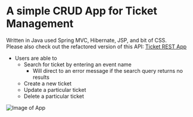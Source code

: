 # A simple CRUD App for Ticket Management #
 Written in Java used Spring MVC, Hibernate, JSP, and bit of CSS. <br/>
 Please also check out the refactored version of this API: [Ticket REST App](https://github.com/runyud/ticketRESTApp)
 * Users are able to
    * Search for ticket by entering an event name
      * Will direct to an error message if the search query returns no results
    * Create a new ticket
    * Update a particular ticket
    * Delete a particular ticket
    
![Image of App](https://i.imgur.com/xRWgG1f.png)

    
